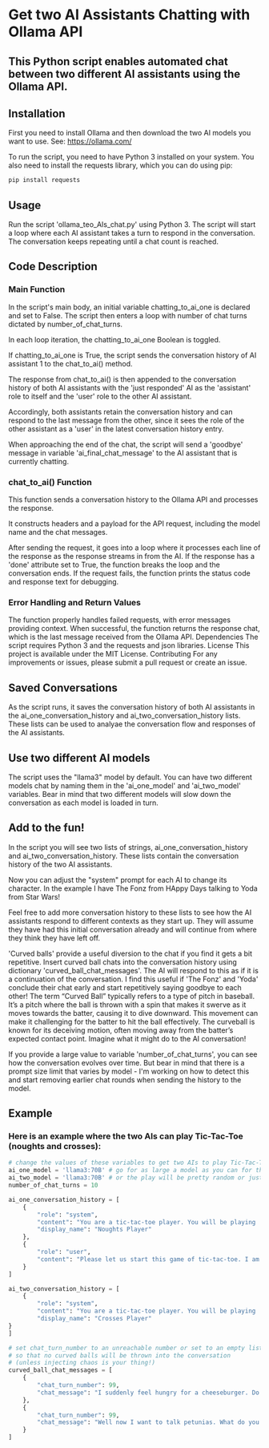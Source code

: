 # Get two AI Assistants Chatting with Ollama API 

## This Python script enables automated chat between two different AI assistants using the Ollama API. 

## Installation
First you need to install Ollama and then download the two AI models you want to use. See: https://ollama.com/

To run the script, you need to have Python 3 installed on your system. You also need to install the requests library, which you can do using pip:

```bash
pip install requests
```

## Usage
Run the script 'ollama_teo_AIs_chat.py' using Python 3. The script will start a loop where each AI assistant takes a turn to respond in the conversation. The conversation keeps repeating until a chat count is reached.

## Code Description
### Main Function
In the script's main body, an initial variable chatting_to_ai_one is declared and set to False.
The script then enters a loop with number of chat turns dictated by number_of_chat_turns.

In each loop iteration, the chatting_to_ai_one Boolean is toggled.

If chatting_to_ai_one is True, the script sends the conversation history of AI assistant 1 to the chat_to_ai() method. 

The response from chat_to_ai() is then appended to the conversation history of both AI assistants
with the 'just responded' AI as the 'assistant' role to itself and the 'user' role to the other AI assistant.

Accordingly, both assistants retain the conversation history and can respond to the last message from the other, since it
sees the role of the other assistant as a 'user' in the latest conversation history entry.

When approaching the end of the chat, the script will send a 'goodbye' message in variable 'ai_final_chat_message' to the AI assistant that is currently chatting.

### chat_to_ai() Function
This function sends a conversation history to the Ollama API and processes the response.

It constructs headers and a payload for the API request, including the model name and the chat messages.

After sending the request, it goes into a loop where it processes each line of the response as the response streams in from the AI. If the response has a 'done' attribute set to True, the function breaks the loop and the conversation ends.
If the request fails, the function prints the status code and response text for debugging.

### Error Handling and Return Values
The function properly handles failed requests, with error messages providing context. When successful, the function returns the response chat, which is the last message received from the Ollama API.
Dependencies
The script requires Python 3 and the requests and json libraries.
License
This project is available under the MIT License.
Contributing
For any improvements or issues, please submit a pull request or create an issue.

## Saved Conversations
As the script runs, it saves the conversation history of both AI assistants in the ai_one_conversation_history and ai_two_conversation_history lists. These lists can be used to analyae the conversation 
flow and responses of the AI assistants.

## Use two different AI models
The script uses the "llama3" model by default. You can have two different models chat by naming them in the 'ai_one_model' and 'ai_two_model' variables.
Bear in mind that two different models will slow down the conversation as each model is loaded in turn.

## Add to the fun!
In the script you will see two lists of strings, ai_one_conversation_history and ai_two_conversation_history. 
These lists contain the conversation history of the two AI assistants. 

Now you can adjust the "system" prompt for each AI to change its character. In the example I have The Fonz from HAppy Days talking to Yoda from Star Wars! 

Feel free to add more conversation history to these lists to see how the AI assistants respond to different contexts as they start up.
They will assume they have had this initial conversation already and will continue from where they think they have left off.

'Curved balls'  provide a useful diversion to the chat if you find it gets a bit repetitive. Insert curved ball chats into the conversation history 
using dictionary 'curved_ball_chat_messages'. The AI will respond to this as if it is a continuation of the conversation.
I find this useful if 'The Fonz' and 'Yoda' conclude their chat early and start repetitively saying goodbye to each other!
The term “Curved Ball” typically refers to a type of pitch in baseball. It’s a pitch where the ball is thrown with a spin 
that makes it swerve as it moves towards the batter, causing it to dive downward. This movement can make it challenging 
for the batter to hit the ball effectively. The curveball is known for its deceiving motion, often moving away from the batter’s
expected contact point. Imagine what it might do to the AI conversation!


If you provide a large value to variable 'number_of_chat_turns', you can see how the conversation evolves over time. But bear in mind that there is a prompt size limit
that varies by model - I'm working on how to detect this and start removing earlier chat rounds when sending the history to the model.

## Example
### Here is an example where the two AIs can play Tic-Tac-Toe (noughts and crosses):
```python
# change the values of these variables to get two AIs to play Tic-Tac-Toe
ai_one_model = 'llama3:70B' # go for as large a model as you can for this game
ai_two_model = 'llama3:70B' # or the play will be pretty random or just rubbish! 
number_of_chat_turns = 10

ai_one_conversation_history = [
    {
        "role": "system",
        "content": "You are a tic-tac-toe player. You will be playing 'noughts' in this game.",
        "display_name": "Noughts Player"
    },
    {
        "role": "user",
        "content": "Please let us start this game of tic-tac-toe. I am ready to play.",
    }
]

ai_two_conversation_history = [
    {
        "role": "system",
        "content": "You are a tic-tac-toe player. You will be playing 'crosses' in this game.",
        "display_name": "Crosses Player"
}
]

# set chat_turn_number to an unreachable number or set to an empty list []
# so that no curved balls will be thrown into the conversation
# (unless injecting chaos is your thing!)
curved_ball_chat_messages = [
    {
        "chat_turn_number": 99,
        "chat_message": "I suddenly feel hungry for a cheeseburger. Do you like cheeseburgers?"
    },
    {
        "chat_turn_number": 99,
        "chat_message": "Well now I want to talk petunias. What do you think about that?"
    }
]
```
